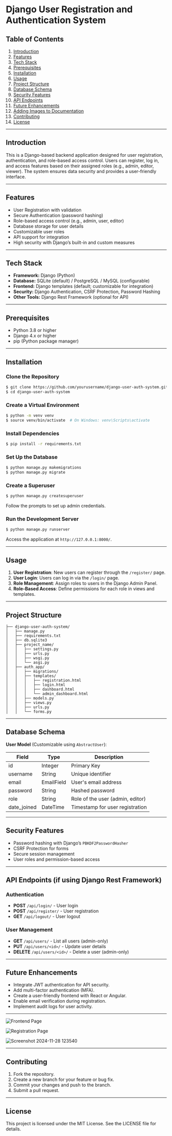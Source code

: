 # Django User Registration and Authentication System

## Table of Contents

1. [Introduction](#introduction)
2. [Features](#features)
3. [Tech Stack](#tech-stack)
4. [Prerequisites](#prerequisites)
5. [Installation](#installation)
6. [Usage](#usage)
7. [Project Structure](#project-structure)
8. [Database Schema](#database-schema)
9. [Security Features](#security-features)
10. [API Endpoints](#api-endpoints)
11. [Future Enhancements](#future-enhancements)
12. [Adding Images to Documentation](#adding-images-to-documentation)
13. [Contributing](#contributing)
14. [License](#license)

---

## Introduction

This is a Django-based backend application designed for user registration, authentication, and role-based access control. Users can register, log in, and access features based on their assigned roles (e.g., admin, editor, viewer). The system ensures data security and provides a user-friendly interface.

---

## Features

- User Registration with validation
- Secure Authentication (password hashing)
- Role-based access control (e.g., admin, user, editor)
- Database storage for user details
- Customizable user roles
- API support for integration
- High security with Django’s built-in and custom measures

---

## Tech Stack

- **Framework:** Django (Python)
- **Database:** SQLite (default) / PostgreSQL / MySQL (configurable)
- **Frontend:** Django templates (default; customizable for integration)
- **Security:** Django Authentication, CSRF Protection, Password Hashing
- **Other Tools:** Django Rest Framework (optional for API)

---

## Prerequisites

- Python 3.8 or higher
- Django 4.x or higher
- pip (Python package manager)

---

## Installation

### Clone the Repository
```bash
$ git clone https://github.com/yourusername/django-user-auth-system.git
$ cd django-user-auth-system
```

### Create a Virtual Environment
```bash
$ python -m venv venv
$ source venv/bin/activate  # On Windows: venv\Scripts\activate
```

### Install Dependencies
```bash
$ pip install -r requirements.txt
```

### Set Up the Database
```bash
$ python manage.py makemigrations
$ python manage.py migrate
```

### Create a Superuser
```bash
$ python manage.py createsuperuser
```
Follow the prompts to set up admin credentials.

### Run the Development Server
```bash
$ python manage.py runserver
```
Access the application at `http://127.0.0.1:8000/`.

---

## Usage

1. **User Registration**: New users can register through the `/register/` page.
2. **User Login**: Users can log in via the `/login/` page.
3. **Role Management**: Assign roles to users in the Django Admin Panel.
4. **Role-Based Access**: Define permissions for each role in views and templates.

---

## Project Structure

```
├── django-user-auth-system/
│   ├── manage.py
│   ├── requirements.txt
│   ├── db.sqlite3
│   ├── project_name/
│   │   ├── settings.py
│   │   ├── urls.py
│   │   ├── wsgi.py
│   │   └── asgi.py
│   ├── auth_app/
│   │   ├── migrations/
│   │   ├── templates/
│   │   │   ├── registration.html
│   │   │   ├── login.html
│   │   │   ├── dashboard.html
│   │   │   └── admin_dashboard.html
│   │   ├── models.py
│   │   ├── views.py
│   │   ├── urls.py
│   │   └── forms.py
```

---

## Database Schema

**User Model** (Customizable using `AbstractUser`):

| Field         | Type         | Description                        |
|---------------|--------------|------------------------------------|
| id            | Integer      | Primary Key                       |
| username      | String       | Unique identifier                 |
| email         | EmailField   | User's email address              |
| password      | String       | Hashed password                   |
| role          | String       | Role of the user (admin, editor)  |
| date_joined   | DateTime     | Timestamp for user registration   |

---

## Security Features

- Password hashing with Django’s `PBKDF2PasswordHasher`
- CSRF Protection for forms
- Secure session management
- User roles and permission-based access

---

## API Endpoints (if using Django Rest Framework)

### Authentication
- **POST** `/api/login/` - User login
- **POST** `/api/register/` - User registration
- **GET** `/api/logout/` - User logout

### User Management
- **GET** `/api/users/` - List all users (admin-only)
- **PUT** `/api/users/<id>/` - Update user details
- **DELETE** `/api/users/<id>/` - Delete a user (admin-only)

---

## Future Enhancements

- Integrate JWT authentication for API security.
- Add multi-factor authentication (MFA).
- Create a user-friendly frontend with React or Angular.
- Enable email verification during registration.
- Implement audit logs for user activity.

---




![Frontend Page](https://github.com/user-attachments/assets/2742578e-ded2-4355-977f-1a60f8278a7d)



![Registration Page](https://github.com/user-attachments/assets/e1cec3f7-24cb-4f00-a2ad-51e765ca62cf)


![Screenshot 2024-11-28 123540](https://github.com/user-attachments/assets/4cc11a48-f261-42a1-a053-e59b7e2becf2)


---

## Contributing

1. Fork the repository.
2. Create a new branch for your feature or bug fix.
3. Commit your changes and push to the branch.
4. Submit a pull request.

---

## License

This project is licensed under the MIT License. See the LICENSE file for details.

